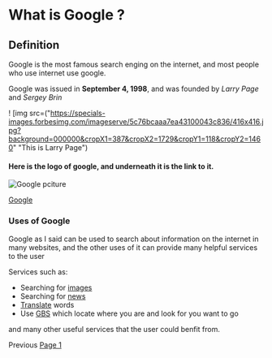 # What is Google ?


## Definition  
 Google is the most famous search enging on the internet, and most people who use internet use google. 
 
 Google was issued in **September 4, 1998**, and was founded by _Larry Page_ and _Sergey Brin_
 
! [img src=("https://specials-images.forbesimg.com/imageserve/5c76bcaaa7ea43100043c836/416x416.jpg?background=000000&cropX1=387&cropX2=1729&cropY1=118&cropY2=1460" "This is Larry Page")
 
 
 #### Here is the logo of google, and underneath it is the link to it.
 
 ![Google pciture](https://www.google.com/images/branding/googlelogo/2x/googlelogo_color_160x56dp.png)
 
 [Google](https://www.google.com/)

### Uses of Google 
Google as I said can be used to search about information on the internet in many websites, and the other uses of it can provide many helpful services to the user 

Services such as:
* Searching for [images](https://www.google.com/imghp?hl=en&tab=wi&authuser=0&ogbl)
* Searching for [news](https://news.google.com/?hl=en-US&tab=in&gl=US&ceid=US:en)
* [Translate](https://translate.google.com/?hl=en&tab=rT&authuser=0) words 
* Use [GBS](https://www.google.com/maps?hl=en&tab=Tl&authuser=0) which locate where you are and look for you want to go 

and many other useful services that the user could benfit from. 







Previous [Page 1](https://github.com/YousifAlSaeed/FinalProject/blob/master/Page1.md)
